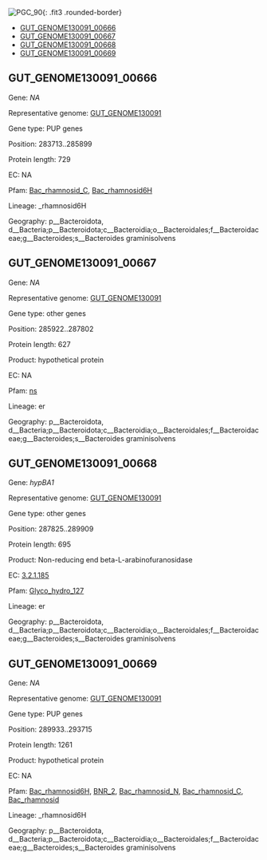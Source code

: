 ![PGC_90](../static/images/Clusters_figure/PGC_90.jpg){: .fit3 .rounded-border}

<ul id="myTab" class="nav nav-tabs">
  <li class="active">
        <a href="#tab1" data-toggle="tab">GUT_GENOME130091_00666</a>
  </li>
<li><a href="#tab2" data-toggle="tab">GUT_GENOME130091_00667</a></li>
<li><a href="#tab3" data-toggle="tab">GUT_GENOME130091_00668</a></li>
<li><a href="#tab4" data-toggle="tab">GUT_GENOME130091_00669</a></li>
</ul>

<div id="myTabContent" class="tab-content">
  <div class="tab-pane fade in active" id="tab1">

<h2 id="GUT_GENOME130091_00666">GUT_GENOME130091_00666</h2>
<p>Gene: <em>NA</em>
<p>Representative genome: <a href="North America">GUT_GENOME130091</a></p>
<p>Gene type: PUP genes</p>
<p>Position: 283713..285899</p>
<p>Protein length: 729</p>
<p>EC: NA</p>
<p>Pfam: <a href="http://pfam.xfam.org/family/Bac_rhamnosid_C">Bac_rhamnosid_C</a>, <a href="http://pfam.xfam.org/family/Bac_rhamnosid6H">Bac_rhamnosid6H</a></p>
<p>Lineage: _rhamnosid6H</p>
<p>Geography: p__Bacteroidota, d__Bacteria;p__Bacteroidota;c__Bacteroidia;o__Bacteroidales;f__Bacteroidaceae;g__Bacteroides;s__Bacteroides graminisolvens</p>
  </div>

  <div class="tab-pane fade" id="tab2">

<h2 id="GUT_GENOME130091_00667">GUT_GENOME130091_00667</h2>
<p>Gene: <em>NA</em></p>
<p>Representative genome: <a href="North America">GUT_GENOME130091</a></p>
<p>Gene type: other genes</p>
<p>Position: 285922..287802</p>
<p>Protein length: 627</p>
<p>Product: hypothetical protein</p>
<p>EC: NA</p>
<p>Pfam: <a href="http://pfam.xfam.org/family/ns">ns</a></p>

<p>Lineage: er</p>
<p>Geography: p__Bacteroidota, d__Bacteria;p__Bacteroidota;c__Bacteroidia;o__Bacteroidales;f__Bacteroidaceae;g__Bacteroides;s__Bacteroides graminisolvens</p>

  </div>
  <div class="tab-pane fade" id="tab3">

<h2 id="GUT_GENOME130091_00668">GUT_GENOME130091_00668</h2>
<p>Gene: <em>hypBA1</em></p>
<p>Representative genome: <a href="North America">GUT_GENOME130091</a></p>
<p>Gene type: other genes</p>
<p>Position: 287825..289909</p>
<p>Protein length: 695</p>
<p>Product: Non-reducing end beta-L-arabinofuranosidase</p>
<p>EC: <a href="https://www.brenda-enzymes.org/enzyme.php?ecno=3.2.1.185">3.2.1.185</a></p>
<p>Pfam: <a href="http://pfam.xfam.org/family/Glyco_hydro_127">Glyco_hydro_127</a></p>

<p>Lineage: er</p>
<p>Geography: p__Bacteroidota, d__Bacteria;p__Bacteroidota;c__Bacteroidia;o__Bacteroidales;f__Bacteroidaceae;g__Bacteroides;s__Bacteroides graminisolvens</p>

  </div>
  <div class="tab-pane fade" id="tab4">

<h2 id="GUT_GENOME130091_00669">GUT_GENOME130091_00669</h2>
<p>Gene: <em>NA</em></p>
<p>Representative genome: <a href="North America">GUT_GENOME130091</a></p>
<p>Gene type: PUP genes</p>
<p>Position: 289933..293715</p>
<p>Protein length: 1261</p>
<p>Product: hypothetical protein</p>
<p>EC: NA</p>
<p>Pfam: <a href="http://pfam.xfam.org/family/Bac_rhamnosid6H">Bac_rhamnosid6H</a>, <a href="http://pfam.xfam.org/family/BNR_2">BNR_2</a>, <a href="http://pfam.xfam.org/family/Bac_rhamnosid_N">Bac_rhamnosid_N</a>, <a href="http://pfam.xfam.org/family/Bac_rhamnosid_C">Bac_rhamnosid_C</a>, <a href="http://pfam.xfam.org/family/Bac_rhamnosid">Bac_rhamnosid</a></p>
<p>Lineage: _rhamnosid6H</p>
<p>Geography: p__Bacteroidota, d__Bacteria;p__Bacteroidota;c__Bacteroidia;o__Bacteroidales;f__Bacteroidaceae;g__Bacteroides;s__Bacteroides graminisolvens</p>

  </div>
</div>

